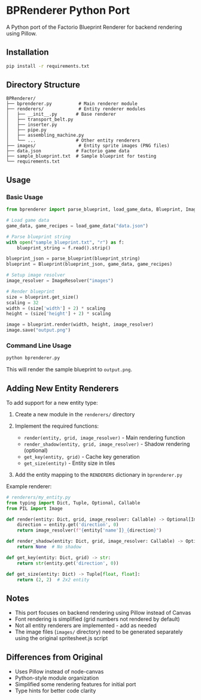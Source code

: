 # BPRenderer Python Port

A Python port of the Factorio Blueprint Renderer for backend rendering using Pillow.

## Installation

```bash
pip install -r requirements.txt
```

## Directory Structure

```
BPRenderer/
├── bprenderer.py          # Main renderer module
├── renderers/             # Entity renderer modules
│   ├── __init__.py       # Base renderer
│   ├── transport_belt.py
│   ├── inserter.py
│   ├── pipe.py
│   ├── assembling_machine.py
│   └── ...               # Other entity renderers
├── images/                # Entity sprite images (PNG files)
├── data.json             # Factorio game data
├── sample_blueprint.txt  # Sample blueprint for testing
└── requirements.txt
```

## Usage

### Basic Usage

```python
from bprenderer import parse_blueprint, load_game_data, Blueprint, ImageResolver

# Load game data
game_data, game_recipes = load_game_data("data.json")

# Parse blueprint string
with open("sample_blueprint.txt", "r") as f:
    blueprint_string = f.read().strip()

blueprint_json = parse_blueprint(blueprint_string)
blueprint = Blueprint(blueprint_json, game_data, game_recipes)

# Setup image resolver
image_resolver = ImageResolver("images")

# Render blueprint
size = blueprint.get_size()
scaling = 32
width = (size['width'] + 2) * scaling
height = (size['height'] + 2) * scaling

image = blueprint.render(width, height, image_resolver)
image.save("output.png")
```

### Command Line Usage

```bash
python bprenderer.py
```

This will render the sample blueprint to `output.png`.

## Adding New Entity Renderers

To add support for a new entity type:

1. Create a new module in the `renderers/` directory
2. Implement the required functions:
   - `render(entity, grid, image_resolver)` - Main rendering function
   - `render_shadow(entity, grid, image_resolver)` - Shadow rendering (optional)
   - `get_key(entity, grid)` - Cache key generation
   - `get_size(entity)` - Entity size in tiles

3. Add the entity mapping to the `RENDERERS` dictionary in `bprenderer.py`

Example renderer:

```python
# renderers/my_entity.py
from typing import Dict, Tuple, Optional, Callable
from PIL import Image

def render(entity: Dict, grid, image_resolver: Callable) -> Optional[Image.Image]:
    direction = entity.get('direction', 0)
    return image_resolver(f"{entity['name']}_{direction}")

def render_shadow(entity: Dict, grid, image_resolver: Callable) -> Optional[Image.Image]:
    return None  # No shadow

def get_key(entity: Dict, grid) -> str:
    return str(entity.get('direction', 0))

def get_size(entity: Dict) -> Tuple[float, float]:
    return (2, 2)  # 2x2 entity
```

## Notes

- This port focuses on backend rendering using Pillow instead of Canvas
- Font rendering is simplified (grid numbers not rendered by default)
- Not all entity renderers are implemented - add as needed
- The image files (`images/` directory) need to be generated separately using the original spritesheet.js script

## Differences from Original

- Uses Pillow instead of node-canvas
- Python-style module organization
- Simplified some rendering features for initial port
- Type hints for better code clarity